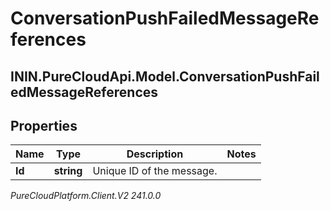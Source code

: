 # ConversationPushFailedMessageReferences

## ININ.PureCloudApi.Model.ConversationPushFailedMessageReferences

## Properties

|Name | Type | Description | Notes|
|------------ | ------------- | ------------- | -------------|
| **Id** | **string** | Unique ID of the message. | |



_PureCloudPlatform.Client.V2 241.0.0_
